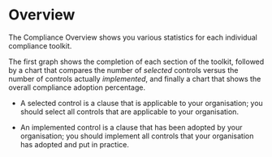 # Overview

The Compliance Overview shows you various statistics for each individual compliance toolkit.

The first graph shows the completion of each section of the toolkit, followed by a chart that compares the number of *selected* controls versus the number of controls actually *implemented*, and finally a chart that shows the overall compliance adoption percentage.

+ A selected control is a clause that is applicable to your organisation; you should select all controls that are applicable to your organisation.

+ An implemented control is a clause that has been adopted by your organisation; you should implement all controls that your organisation has adopted and put in practice.
